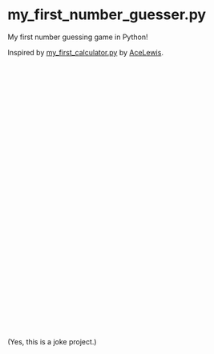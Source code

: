 # my_first_number_guesser.py

My first number guessing game in Python!

Inspired by [my_first_calculator.py](https://github.com/AceLewis/my_first_calculator.py) by [AceLewis](https://github.com/AceLewis).
\
\
\
\
\
\
\
\
\
\
\
\
\
\
\
\
\
\
\
\
\
\
\
\
\
\
\
\
\
\
\
\
\
\
(Yes, this is a joke project.)
